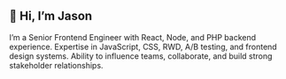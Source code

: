 ## 👋 Hi, I’m Jason
I’m a Senior Frontend Engineer with React, Node, and PHP backend experience. Expertise in JavaScript, CSS, RWD, A/B testing, and frontend design systems. Ability to influence teams, collaborate, and build strong stakeholder relationships.

<!---
mrjasonweaver/mrjasonweaver is a ✨ special ✨ repository because its `README.md` (this file) appears on your GitHub profile.
You can click the Preview link to take a look at your changes.
--->
